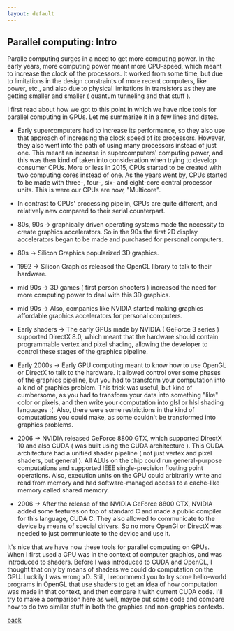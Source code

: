 ```yaml
---
layout: default
---
```


## Parallel computing: Intro

Paralle computing surges in a need to get more computing power. In the early years, more computing power meant more CPU-speed, which meant to increase the clock of the processors. It worked from some time, but due to limitations in the design constraints of more recent computers, like power, etc., and also due to physical limitations in transistors as they are getting smaller and smaller ( quantum tunneling and that stuff ). 

I first read about how we got to this point in which we have nice tools for parallel computing in GPUs. Let me summarize it in a few lines and dates.

*  Early supercomputers had to increase its performance, so they also use that approach of increasing the clock speed of its processors. However, they also went into the path of using many processors instead of just one. This meant an increase in supercomputers' computing power, and this was then kind of taken into consideration when trying to develop consumer CPUs. More or less in 2015, CPUs started to be created with two computing cores instead of one. As the years went by, CPUs started to be made with three-, four-, six- and eight-core central processor units. This is were our CPUs are now, "Multicore".

*  In contrast to CPUs' processing pipelin, GPUs are quite different, and relatively new compared to their serial counterpart.

*  80s, 90s -> graphically driven operating systems made the necessity to create graphics accelerators. So in the 90s the first 2D display accelerators began to be made and purchased for personal computers. 

*  80s -> Silicon Graphics popularized 3D graphics.
*  1992 -> Silicon Graphics released the OpenGL library to talk to their hardware.
*  mid 90s -> 3D games ( first person shooters ) increased the need for more computing power to deal with this 3D graphics.
*  mid 90s -> Also, companies like NVIDIA started making graphics affordable graphics accelerators for personal computers.

*  Early shaders -> The early GPUs made by NVIDIA ( GeForce 3 series ) supported DirectX 8.0, which meant that the hardware should contain programmable vertex and pixel shading, allowing the developer to control these stages of the graphics pipeline.

*  Early 2000s -> Early GPU computing meant to know how to use OpenGL or DirectX to talk to the hardware. It allowed control over some phases of the graphics pipeline, but you had to transform your computation into a kind of graphics problem. This trick was useful, but kind of cumbersome, as you had to transform your data into something "like" color or pixels, and then write your computation into glsl or hlsl shading languages :(. Also, there were some restrictions in the kind of computations you could make, as some couldn't be transformed into graphics problems.

*  2006 -> NVIDIA released GeForce 8800 GTX, which supported DirectX 10 and also CUDA ( was built using the CUDA architecture ). This CUDA architecture had a unified shader pipeline ( not just vertex and pixel shaders, but general ). All ALUs on the chip could run general-purpose computations and supported IEEE single-precision floating point operations. Also, execution units on the GPU could arbitrarily write and read from memory and had software-managed access to a cache-like memory called shared memory.

*  2006 -> After the release of the NVIDIA GeForce 8800 GTX, NVIDIA added some features on top of standard C and made a public compiler for this language, CUDA C. They also allowed to communicate to the device by means of special drivers. So no more OpenGl or DirectX was needed to just communicate to the device and use it.


It's nice that we have now these tools for parallel computing on GPUs. When I first used a GPU was in the context of computer graphics, and was introduced to shaders. Before I was introduced to CUDA and OpenCL, I thought that only by means of shaders we could do computation on the GPU. Luckily I was wrong xD. Still, I recommend you to try some hello-world programs in OpenGL that use shaders to get an idea of how computation was made in that context, and then compare it with current CUDA code. I'll try to make a comparison here as well, maybe put some code and compare how to do two similar stuff in both the graphics and non-graphics contexts.


[back](./../..)
